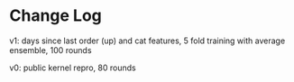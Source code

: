 # Change Log

v1: days since last order (up) and cat features, 5 fold training with average ensemble, 100 rounds

v0: public kernel repro, 80 rounds